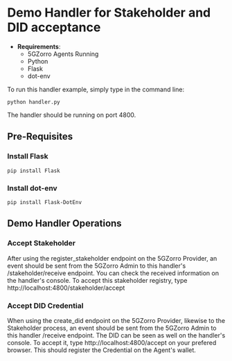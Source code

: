 # Demo Handler for Stakeholder and DID acceptance
* **Requirements**: 
  * 5GZorro Agents Running
  * Python
  * Flask
  * dot-env

To run this handler example, simply type in the command line:
```
python handler.py
```
The handler should be running on port 4800.

## Pre-Requisites
### Install Flask
```
pip install Flask
```

### Install dot-env
```
pip install Flask-DotEnv
```

## Demo Handler Operations
### Accept Stakeholder
After using the register_stakeholder endpoint on the 5GZorro Provider, an event should be sent from the 5GZorro Admin to this handler's /stakeholder/receive endpoint.
You can check the received information on the handler's console. To accept this stakeholder registry, type http://localhost:4800/stakeholder/accept

### Accept DID Credential
When using the create_did endpoint on the 5GZorro Provider, likewise to the Stakeholder process, an event should be sent from the 5GZorro Admin to this handler /receive endpoint.
The DID can be seen as well on the handler's console. To accept it, type http://localhost:4800/accept on your prefered browser. This should register the Credential on the Agent's wallet.